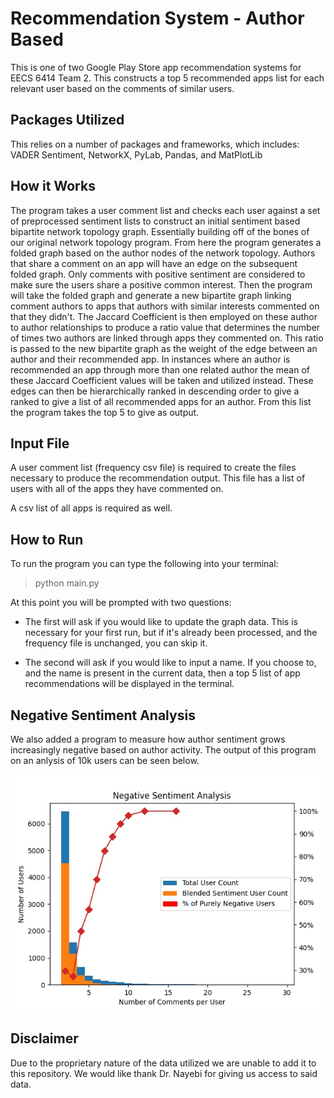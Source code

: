 # Recommendation System - Author Based

This is one of two Google Play Store app recommendation systems for EECS 6414 Team 2.
This constructs a top 5 recommended apps list for each relevant user based on the comments of similar users.

## Packages Utilized

This relies on a number of packages and frameworks, which includes:
VADER Sentiment, NetworkX, PyLab, Pandas, and MatPlotLib

## How it Works

The program takes a user comment list and checks each user against a set of preprocessed sentiment lists to construct an initial sentiment based bipartite network topology graph.
Essentially building off of the bones of our original network topology program.
From here the program generates a folded graph based on the author nodes of the network topology. Authors that share a comment on an app will have an edge on the subsequent folded graph.
Only comments with positive sentiment are considered to make sure the users share a positive common interest.
Then the program will take the folded graph and generate a new bipartite graph linking comment authors to apps that authors with similar interests commented on that they didn't.
The Jaccard Coefficient is then employed on these author to author relationships to produce a ratio value that determines the number of times two authors are linked through apps they commented on.
This ratio is passed to the new bipartite graph as the weight of the edge between an author and their recommended app.
In instances where an author is recommended an app through more than one related author the mean of these Jaccard Coefficient values will be taken and utilized instead.
These edges can then be hierarchically ranked in descending order to give a ranked to give a list of all recommended apps for an author.
From this list the program takes the top 5 to give as output.

## Input File

A user comment list (frequency csv file) is required to create the files necessary to produce the recommendation output.
This file has a list of users with all of the apps they have commented on.

A csv list of all apps is required as well.

## How to Run

To run the program you can type the following into your terminal:

> python main.py

At this point you will be prompted with two questions:

- The first will ask if you would like to update the graph data.
This is necessary for your first run, but if it's already been processed, and the frequency file is unchanged, you can skip it.

- The second will ask if you would like to input a name.
If you choose to, and the name is present in the current data, then a top 5 list of app recommendations will be displayed in the terminal.

## Negative Sentiment Analysis

We also added a program to measure how author sentiment grows increasingly negative based on author activity.
The output of this program on an anlysis of 10k users can be seen below.




![](negativeSentiment10k.jpg)

## Disclaimer

Due to the proprietary nature of the data utilized we are unable to add it to this repository.
We would like thank Dr. Nayebi for giving us access to said data.
